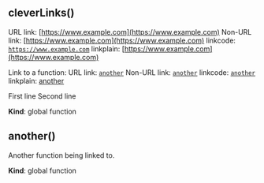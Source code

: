 <a name="cleverLinks"></a>

## cleverLinks()
URL link: [https://www.example.com](https://www.example.com)
Non-URL link: [https://www.example.com](https://www.example.com)
linkcode: [`https://www.example.com`](https://www.example.com)
linkplain: [https://www.example.com](https://www.example.com)

Link to a function:
URL link: [`another`](#another)
Non-URL link: [`another`](#another)
linkcode: [`another`](#another)
linkplain: [another](#another)

First line
Second line

**Kind**: global function  
<a name="another"></a>

## another()
Another function being linked to.

**Kind**: global function  
